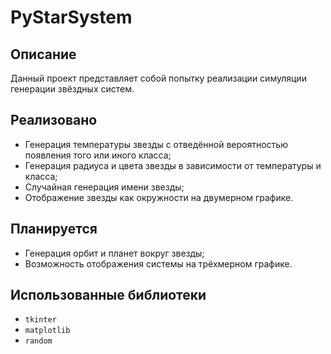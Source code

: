 # PyStarSystem

## Описание
Данный проект представляет собой попытку реализации симуляции генерации звёздных систем.

## Реализовано
- Генерация температуры звезды с отведённой вероятностью появления того или иного класса;
- Генерация радиуса и цвета звезды в зависимости от температуры и класса;
- Случайная генерация имени звезды;
- Отображение звезды как окружности на двумерном графике.

## Планируется
- Генерация орбит и планет вокруг звезды;
- Возможность отображения системы на трёхмерном графике.

## Использованные библиотеки
- `tkinter`
- `matplotlib`
- `random`

